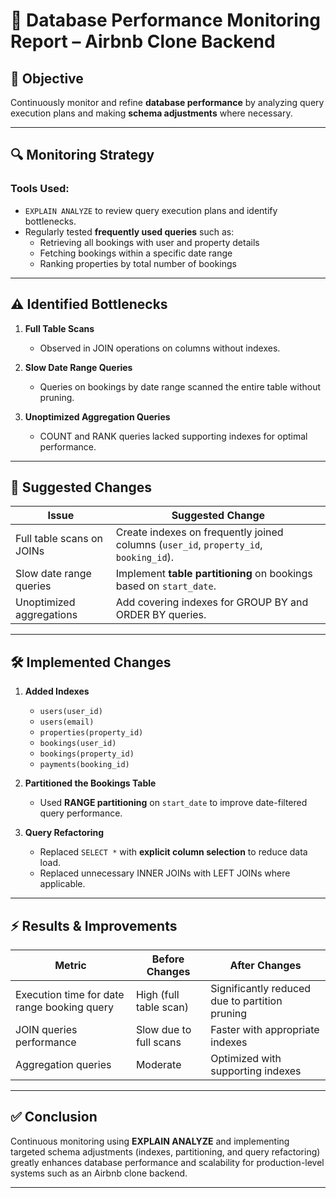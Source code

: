 # 📝 Database Performance Monitoring Report – Airbnb Clone Backend

## 🎯 Objective
Continuously monitor and refine **database performance** by analyzing query execution plans and making **schema adjustments** where necessary.

---

## 🔍 Monitoring Strategy

### **Tools Used:**
- `EXPLAIN ANALYZE` to review query execution plans and identify bottlenecks.
- Regularly tested **frequently used queries** such as:
  - Retrieving all bookings with user and property details
  - Fetching bookings within a specific date range
  - Ranking properties by total number of bookings

---

## ⚠️ Identified Bottlenecks

1. **Full Table Scans**
   - Observed in JOIN operations on columns without indexes.

2. **Slow Date Range Queries**
   - Queries on bookings by date range scanned the entire table without pruning.

3. **Unoptimized Aggregation Queries**
   - COUNT and RANK queries lacked supporting indexes for optimal performance.

---

## 🔧 Suggested Changes

| Issue                    | Suggested Change                           |
|---------------------------|---------------------------------------------|
| Full table scans on JOINs | Create indexes on frequently joined columns (`user_id`, `property_id`, `booking_id`). |
| Slow date range queries   | Implement **table partitioning** on bookings based on `start_date`. |
| Unoptimized aggregations | Add covering indexes for GROUP BY and ORDER BY queries. |

---

## 🛠️ Implemented Changes

1. **Added Indexes**
   - `users(user_id)`
   - `users(email)`
   - `properties(property_id)`
   - `bookings(user_id)`
   - `bookings(property_id)`
   - `payments(booking_id)`

2. **Partitioned the Bookings Table**
   - Used **RANGE partitioning** on `start_date` to improve date-filtered query performance.

3. **Query Refactoring**
   - Replaced `SELECT *` with **explicit column selection** to reduce data load.
   - Replaced unnecessary INNER JOINs with LEFT JOINs where applicable.

---

## ⚡ Results & Improvements

| Metric                        | Before Changes | After Changes  |
|--------------------------------|----------------|----------------|
| Execution time for date range booking query | High (full table scan) | Significantly reduced due to partition pruning |
| JOIN queries performance | Slow due to full scans | Faster with appropriate indexes |
| Aggregation queries | Moderate | Optimized with supporting indexes |

---

## ✅ Conclusion

Continuous monitoring using **EXPLAIN ANALYZE** and implementing targeted schema adjustments (indexes, partitioning, and query refactoring) greatly enhances database performance and scalability for production-level systems such as an Airbnb clone backend.

---
